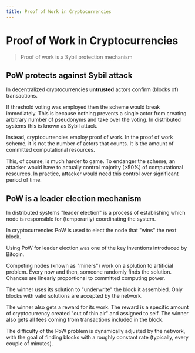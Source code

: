 ```yaml
---
title: Proof of Work in Cryptocurrencies
---
```

# Proof of Work in Cryptocurrencies

> Proof of work is a Sybil protection mechanism

## PoW protects against Sybil attack

In decentralized cryptocurrencies **untrusted** actors confirm (blocks of) transactions.

If threshold voting was employed then the scheme would break immediately.
This is because nothing prevents a single actor from creating arbitrary number of pseudonyms and take over the voting.
In distributed systems this is known as Sybil attack.

Instead, cryptocurrencies employ proof of work. In the proof of work scheme,
it is not the number of actors that counts. It is the amount of committed
computational resources.

This, of course, is much harder to game.
To endanger the scheme, an attacker would have to actually control majority (>50%) of computational resources.
In practice, attacker would need this control over significant period of time.  

## PoW is a leader election mechanism

In distributed systems "leader election" is a process of establishing which node is responsible for (temporarily) coordinating the system.

In cryptocurrencies PoW is used to elect the node that "wins" the next block.

Using PoW for leader election was one of the key inventions introduced by Bitcoin. 

Competing nodes (known as "miners") work on a solution to artificial problem.
Every now and then, someone randomly finds the solution.
Chances are linearly proportional to committed computing power.

The winner uses its solution to "underwrite" the block it assembled. Only blocks with valid solutions are accepted by the network.

The winner also gets a reward for its work. The reward is a specific amount of cryptocurrency created "out of thin air" and assigned to self. The winner also gets all fees coming from transactions included in the block.

The difficulty of the PoW problem is dynamically adjusted by the network, with the goal of finding blocks with a roughly constant rate (typically, every couple of minutes).
